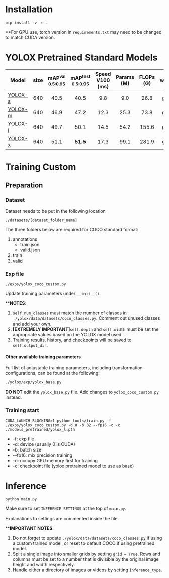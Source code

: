 # Installation
```
pip install -v -e .
```

**For GPU use, torch version in `requirements.txt` may need to be changed to match CUDA version.

# YOLOX Pretrained Standard Models

|Model |size |mAP<sup>val<br>0.5:0.95 |mAP<sup>test<br>0.5:0.95 | Speed V100<br>(ms) | Params<br>(M) |FLOPs<br>(G)| weights |
| ------        |:---: | :---:    | :---:       |:---:     |:---:  | :---: | :----: |
|[YOLOX-s](./exps/default/yolox_s.py)    |640  |40.5 |40.5      |9.8      |9.0 | 26.8 | [github](https://github.com/Megvii-BaseDetection/YOLOX/releases/download/0.1.1rc0/yolox_s.pth) |
|[YOLOX-m](./exps/default/yolox_m.py)    |640  |46.9 |47.2      |12.3     |25.3 |73.8| [github](https://github.com/Megvii-BaseDetection/YOLOX/releases/download/0.1.1rc0/yolox_m.pth) |
|[YOLOX-l](./exps/default/yolox_l.py)    |640  |49.7 |50.1      |14.5     |54.2| 155.6 | [github](https://github.com/Megvii-BaseDetection/YOLOX/releases/download/0.1.1rc0/yolox_l.pth) |
|[YOLOX-x](./exps/default/yolox_x.py)   |640   |51.1 |**51.5**  | 17.3    |99.1 |281.9 | [github](https://github.com/Megvii-BaseDetection/YOLOX/releases/download/0.1.1rc0/yolox_x.pth) |

# Training Custom

## Preparation

### Dataset

Dataset needs to be put in the following location
```
./datasets/[dataset_folder_name]
```
The three folders below are required for COCO standard format:
1. annotations
    - train.json
    - valid.json
1. train
1. valid

### Exp file
```
./exps/yolox_coco_custom.py
```

Update training parameters under `__init__()`.

****NOTES**:

1. `self.num_classes` must match the number of classes in `./yolox/data/datasets/coco_classes.py`. Comment out unused classes and add your own.
1. **[EXTREMELY IMPORTANT]**`self.depth` and `self.width` must be set the appropriate values based on the YOLOX model used.
1. Training results, history, and checkpoints will be saved to `self.output_dir`.

#### Other available training parameters

Full list of adjustable training parameters, including transformation configurations, can be found at the following:
```
./yolox/exp/yolox_base.py
```

**DO NOT** edit the `yolox_base.py` file. Add changes to `yolox_coco_custom.py` instead.




### Training start
```
CUDA_LAUNCH_BLOCKING=1 python tools/train.py -f ./exps/yolox_coco_custom.py -d 0 -b 32 --fp16 -o -c ./models_pretrained/yolox_l.pth
```

- -f: exp file
- -d: device (usually 0 is CUDA)
- -b: batch size
- --fp16: mix precision training
- -o: occupy GPU memory first for training
- -c: checkpoint file (yolox pretrained model to use as base)

# Inference

```
python main.py
```

Make sure to set `INFERENCE SETTINGS` at the top of `main.py`.

Explanations to settings are commented inside the file.

****IMPORTANT NOTES**:

1. Do not forget to update `./yolox/data/datasets/coco_classes.py` if using a custom trained model, or reset to default COCO if using pretrained model.
1. Split a single image into smaller grids by setting `grid = True`. Rows and columns must be set to a number that is divisible by the original image height and width respectively.
1. Handle either a directory of images or videos by setting `inference_type`. 
